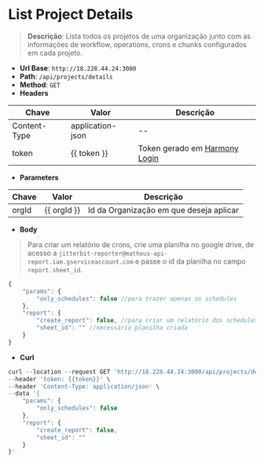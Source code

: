 # List Project Details

>**Descrição**:
> Lista todos os projetos de uma organização junto com as informações de workflow, operations, crons e chunks configurados em cada projeto.

- **Url Base**: `http://18.228.44.24:3000`
- **Path**: `/api/projects/details`
- **Method**: `GET`
- **Headers**

| Chave | Valor | Descrição |
|-------|-------|-----------|
| Content-Type | application-json | -- |
| token | {{ token }} | Token gerado em [Harmony Login](/pt/token/harmony-login-token-only.md) |

- **Parameters**

| Chave | Valor | Descrição |
|-------|-------|-----------|
| orgId | {{ orgId }} | Id da Organização em que deseja aplicar |

- **Body**
> Para criar um relatório de crons, crie uma planilha no google drive, de acesso a `jitterbit-reporter@matheus-api-report.iam.gserviceaccount.com` e passe o id da planilha no campo `report.sheet_id`.

```javascript
{
    "params": {
        "only_schedules": false //para trazer apenas os schedules
    },
    "report": {
        "create_report": false, //para criar um relatório dos schedules (ambas flags em true)
        "sheet_id": "" //necessário planilha criada
    }
}
```

- **Curl**

```javascript
curl --location --request GET 'http://18.228.44.24:3000/api/projects/details?orgId={{orgId}}' \
--header 'token: {{token}}' \
--header 'Content-Type: application/json' \
--data '{
    "params": {
        "only_schedules": false
    },
    "report": {
        "create_report": false,
        "sheet_id": ""
    }
}'
```